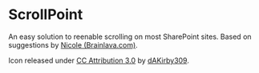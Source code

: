 ScrollPoint
===========
An easy solution to reenable scrolling on most SharePoint sites.
Based on suggestions by [Nicole (Brainlava.com)](http://brainlava.com/fix-for-sharepoint-2010-scrolling-for-chrome-ios4-android/).

Icon released under [CC Attribution 3.0](http://creativecommons.org/licenses/by/3.0/) by [dAKirby309](http://www.iconarchive.com/artist/dakirby309.html).